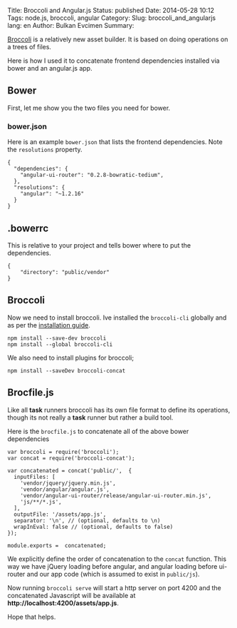 Title: Broccoli and Angular.js
Status: published
Date: 2014-05-28 10:12
Tags: node.js, broccoli, angular
Category:
Slug: broccoli_and_angularjs
lang: en
Author: Bulkan Evcimen
Summary:

[Broccoli](http://www.solitr.com/blog/2014/02/broccoli-first-release/) is a relatively new asset builder. It is based on doing operations
on a trees of files.

Here is how I used it to concatenate frontend dependencies installed via
bower and an angular.js app.

## Bower

First, let me show you the two files you need for bower.

### bower.json

Here is an example `bower.json` that lists the frontend dependencies. Note the `resolutions` property.

    {
      "dependencies": {
        "angular-ui-router": "0.2.8-bowratic-tedium",
      },
      "resolutions": {
        "angular": "~1.2.16"
      }
    }

## .bowerrc

This is relative to your project and tells bower where to put the dependencies.

    {
        "directory": "public/vendor"
    }

## Broccoli

Now we need to install broccoli. Ive installed the `broccoli-cli` globally and as per the
[installation guide](https://github.com/broccolijs/broccoli#installation).

    npm install --save-dev broccoli
    npm install --global broccoli-cli

We also need to install plugins for broccoli;

    npm install --saveDev broccoli-concat

## Brocfile.js

Like all __task__ runners broccoli has its own file format to define its operations, though
its not really a __task__ runner but rather a build tool.

Here is the `brocfile.js` to concatenate all of the above bower dependencies


    var broccoli = require('broccoli');
    var concat = require('broccoli-concat');

    var concatenated = concat('public/',  {
      inputFiles: [
        'vendor/jquery/jquery.min.js',
        'vendor/angular/angular.js',
        'vendor/angular-ui-router/release/angular-ui-router.min.js',
        'js/**/*.js',
      ],
      outputFile: '/assets/app.js',
      separator: '\n', // (optional, defaults to \n)
      wrapInEval: false // (optional, defaults to false)
    });

    module.exports =  concatenated;


We explicitly define the order of concatenation to the `concat` function. This
way we have jQuery loading before angular, and angular loading before ui-router
and our app code (which is assumed to exist in `public/js`).

Now running `broccoli serve` will start a http server on port 4200 and the
concatenated Javascript will be available at __http://localhost:4200/assets/app.js__.

Hope that helps.
